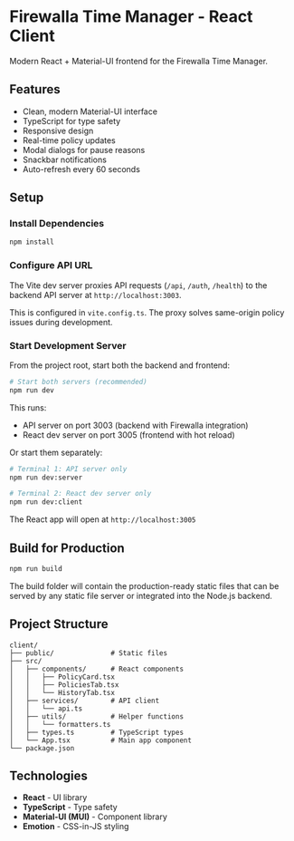 # Firewalla Time Manager - React Client

Modern React + Material-UI frontend for the Firewalla Time Manager.

## Features

- Clean, modern Material-UI interface
- TypeScript for type safety
- Responsive design
- Real-time policy updates
- Modal dialogs for pause reasons
- Snackbar notifications
- Auto-refresh every 60 seconds

## Setup

### Install Dependencies

```bash
npm install
```

### Configure API URL

The Vite dev server proxies API requests (`/api`, `/auth`, `/health`) to the backend API server at `http://localhost:3003`.

This is configured in `vite.config.ts`. The proxy solves same-origin policy issues during development.

### Start Development Server

From the project root, start both the backend and frontend:

```bash
# Start both servers (recommended)
npm run dev
```

This runs:
- API server on port 3003 (backend with Firewalla integration)
- React dev server on port 3005 (frontend with hot reload)

Or start them separately:

```bash
# Terminal 1: API server only
npm run dev:server

# Terminal 2: React dev server only
npm run dev:client
```

The React app will open at `http://localhost:3005`

## Build for Production

```bash
npm run build
```

The build folder will contain the production-ready static files that can be served by any static file server or integrated into the Node.js backend.

## Project Structure

```
client/
├── public/              # Static files
├── src/
│   ├── components/      # React components
│   │   ├── PolicyCard.tsx
│   │   ├── PoliciesTab.tsx
│   │   └── HistoryTab.tsx
│   ├── services/        # API client
│   │   └── api.ts
│   ├── utils/           # Helper functions
│   │   └── formatters.ts
│   ├── types.ts         # TypeScript types
│   └── App.tsx          # Main app component
└── package.json
```

## Technologies

- **React** - UI library
- **TypeScript** - Type safety
- **Material-UI (MUI)** - Component library
- **Emotion** - CSS-in-JS styling
